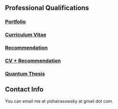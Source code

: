 ## Professional Qualifications

### [Portfolio](portfolio.md)
### [Curriculum Vitae](cv.pdf)
### [Recommendation](letter_of_recommendation.pdf)
### [CV + Recommendation](cv_with_recommendation_04_15_21.docx)
### [Quantum Thesis](thesis.pdf)

## Contact Info
You can email me at yishairasowsky at gmail dot com.
	
